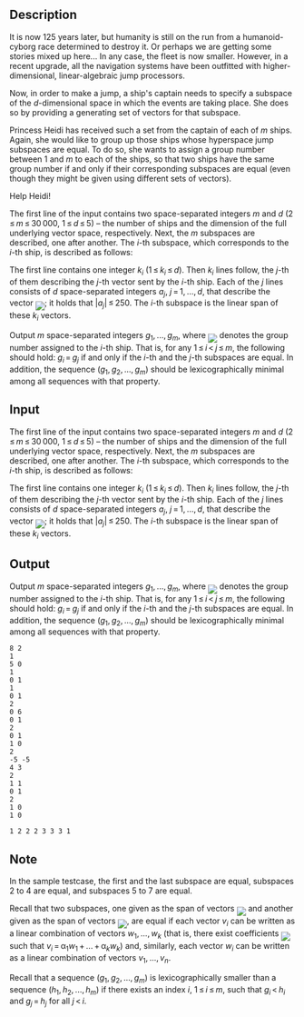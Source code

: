 ## Description

<div><p>It is now 125 years later, but humanity is still on the run from a humanoid-cyborg race determined to destroy it. Or perhaps we are getting some stories mixed up here... In any case, the fleet is now smaller. However, in a recent upgrade, all the navigation systems have been outfitted with higher-dimensional, linear-algebraic jump processors.</p><p>Now, in order to make a jump, a ship's captain needs to specify a <span class="tex-font-style-it">subspace</span> of the <span class="tex-span"><i>d</i></span>-dimensional space in which the events are taking place. She does so by providing a generating set of vectors for that subspace.</p><p>Princess Heidi has received such a set from the captain of each of <span class="tex-span"><i>m</i></span> ships. Again, she would like to group up those ships whose hyperspace jump subspaces are equal. To do so, she wants to assign a group number between <span class="tex-span">1</span> and <span class="tex-span"><i>m</i></span> to each of the ships, so that two ships have the same group number if and only if their corresponding subspaces are equal (even though they might be given using different sets of vectors).</p><p>Help Heidi!</p></div><div class="input-specification"><p>The first line of the input contains two space-separated integers <span class="tex-span"><i>m</i></span> and <span class="tex-span"><i>d</i></span> (<span class="tex-span">2 ≤ <i>m</i> ≤ 30 000</span>, <span class="tex-span">1 ≤ <i>d</i> ≤ 5</span>) – the number of ships and the dimension of the full underlying vector space, respectively. Next, the <span class="tex-span"><i>m</i></span> subspaces are described, one after another. The <span class="tex-span"><i>i</i></span>-th subspace, which corresponds to the <span class="tex-span"><i>i</i></span>-th ship, is described as follows:</p><p>The first line contains one integer <span class="tex-span"><i>k</i><sub class="lower-index"><i>i</i></sub></span> (<span class="tex-span">1 ≤ <i>k</i><sub class="lower-index"><i>i</i></sub> ≤ <i>d</i></span>). Then <span class="tex-span"><i>k</i><sub class="lower-index"><i>i</i></sub></span> lines follow, the <span class="tex-span"><i>j</i></span>-th of them describing the <span class="tex-span"><i>j</i></span>-th vector sent by the <span class="tex-span"><i>i</i></span>-th ship. Each of the <span class="tex-span"><i>j</i></span> lines consists of <span class="tex-span"><i>d</i></span> space-separated integers <span class="tex-span"><i>a</i><sub class="lower-index"><i>j</i></sub></span>, <span class="tex-span"><i>j</i> = 1, ..., <i>d</i></span>, that describe the vector <img align="middle" class="tex-formula" src="file://Ooge2Yp2.png" style="max-width: 100.0%;max-height: 100.0%;">; it holds that <span class="tex-span">|<i>a</i><sub class="lower-index"><i>j</i></sub>| ≤ 250</span>. The <span class="tex-span"><i>i</i></span>-th subspace is the linear span of these <span class="tex-span"><i>k</i><sub class="lower-index"><i>i</i></sub></span> vectors.</p></div><div class="output-specification"><p>Output <span class="tex-span"><i>m</i></span> space-separated integers <span class="tex-span"><i>g</i><sub class="lower-index">1</sub>, ..., <i>g</i><sub class="lower-index"><i>m</i></sub></span>, where <img align="middle" class="tex-formula" src="file://bphNGitt.png" style="max-width: 100.0%;max-height: 100.0%;"> denotes the group number assigned to the <span class="tex-span"><i>i</i></span>-th ship. That is, for any <span class="tex-span">1 ≤ <i>i</i> &lt; <i>j</i> ≤ <i>m</i></span>, the following should hold: <span class="tex-span"><i>g</i><sub class="lower-index"><i>i</i></sub> = <i>g</i><sub class="lower-index"><i>j</i></sub></span> if and only if the <span class="tex-span"><i>i</i></span>-th and the <span class="tex-span"><i>j</i></span>-th subspaces are equal. In addition, the sequence <span class="tex-span">(<i>g</i><sub class="lower-index">1</sub>, <i>g</i><sub class="lower-index">2</sub>, ..., <i>g</i><sub class="lower-index"><i>m</i></sub>)</span> should be lexicographically minimal among all sequences with that property.</p></div>

## Input

<p>The first line of the input contains two space-separated integers <span class="tex-span"><i>m</i></span> and <span class="tex-span"><i>d</i></span> (<span class="tex-span">2 ≤ <i>m</i> ≤ 30 000</span>, <span class="tex-span">1 ≤ <i>d</i> ≤ 5</span>) – the number of ships and the dimension of the full underlying vector space, respectively. Next, the <span class="tex-span"><i>m</i></span> subspaces are described, one after another. The <span class="tex-span"><i>i</i></span>-th subspace, which corresponds to the <span class="tex-span"><i>i</i></span>-th ship, is described as follows:</p><p>The first line contains one integer <span class="tex-span"><i>k</i><sub class="lower-index"><i>i</i></sub></span> (<span class="tex-span">1 ≤ <i>k</i><sub class="lower-index"><i>i</i></sub> ≤ <i>d</i></span>). Then <span class="tex-span"><i>k</i><sub class="lower-index"><i>i</i></sub></span> lines follow, the <span class="tex-span"><i>j</i></span>-th of them describing the <span class="tex-span"><i>j</i></span>-th vector sent by the <span class="tex-span"><i>i</i></span>-th ship. Each of the <span class="tex-span"><i>j</i></span> lines consists of <span class="tex-span"><i>d</i></span> space-separated integers <span class="tex-span"><i>a</i><sub class="lower-index"><i>j</i></sub></span>, <span class="tex-span"><i>j</i> = 1, ..., <i>d</i></span>, that describe the vector <img align="middle" class="tex-formula" src="file://Ooge2Yp2.png" style="max-width: 100.0%;max-height: 100.0%;">; it holds that <span class="tex-span">|<i>a</i><sub class="lower-index"><i>j</i></sub>| ≤ 250</span>. The <span class="tex-span"><i>i</i></span>-th subspace is the linear span of these <span class="tex-span"><i>k</i><sub class="lower-index"><i>i</i></sub></span> vectors.</p>

## Output

<p>Output <span class="tex-span"><i>m</i></span> space-separated integers <span class="tex-span"><i>g</i><sub class="lower-index">1</sub>, ..., <i>g</i><sub class="lower-index"><i>m</i></sub></span>, where <img align="middle" class="tex-formula" src="file://bphNGitt.png" style="max-width: 100.0%;max-height: 100.0%;"> denotes the group number assigned to the <span class="tex-span"><i>i</i></span>-th ship. That is, for any <span class="tex-span">1 ≤ <i>i</i> &lt; <i>j</i> ≤ <i>m</i></span>, the following should hold: <span class="tex-span"><i>g</i><sub class="lower-index"><i>i</i></sub> = <i>g</i><sub class="lower-index"><i>j</i></sub></span> if and only if the <span class="tex-span"><i>i</i></span>-th and the <span class="tex-span"><i>j</i></span>-th subspaces are equal. In addition, the sequence <span class="tex-span">(<i>g</i><sub class="lower-index">1</sub>, <i>g</i><sub class="lower-index">2</sub>, ..., <i>g</i><sub class="lower-index"><i>m</i></sub>)</span> should be lexicographically minimal among all sequences with that property.</p>





```input1
8 2
1
5 0
1
0 1
1
0 1
2
0 6
0 1
2
0 1
1 0
2
-5 -5
4 3
2
1 1
0 1
2
1 0
1 0

```




```output1
1 2 2 2 3 3 3 1
```



## Note

<p>In the sample testcase, the first and the last subspace are equal, subspaces 2 to 4 are equal, and subspaces 5 to 7 are equal.</p><p>Recall that two subspaces, one given as the span of vectors <img align="middle" class="tex-formula" src="file://sVbTyMOs.png" style="max-width: 100.0%;max-height: 100.0%;"> and another given as the span of vectors <img align="middle" class="tex-formula" src="file://4tHu0L1y.png" style="max-width: 100.0%;max-height: 100.0%;">, are equal if each vector <span class="tex-span"><i>v</i><sub class="lower-index"><i>i</i></sub></span> can be written as a linear combination of vectors <span class="tex-span"><i>w</i><sub class="lower-index">1</sub>, ..., <i>w</i><sub class="lower-index"><i>k</i></sub></span> (that is, there exist coefficients <img align="middle" class="tex-formula" src="file://tmSpEbE8.png" style="max-width: 100.0%;max-height: 100.0%;"> such that <span class="tex-span"><i>v</i><sub class="lower-index"><i>i</i></sub> = α<sub class="lower-index">1</sub><i>w</i><sub class="lower-index">1</sub> + ... + α<sub class="lower-index"><i>k</i></sub><i>w</i><sub class="lower-index"><i>k</i></sub></span>) and, similarly, each vector <span class="tex-span"><i>w</i><sub class="lower-index"><i>i</i></sub></span> can be written as a linear combination of vectors <span class="tex-span"><i>v</i><sub class="lower-index">1</sub>, ..., <i>v</i><sub class="lower-index"><i>n</i></sub></span>.</p><p>Recall that a sequence <span class="tex-span">(<i>g</i><sub class="lower-index">1</sub>, <i>g</i><sub class="lower-index">2</sub>, ..., <i>g</i><sub class="lower-index"><i>m</i></sub>)</span> is lexicographically smaller than a sequence <span class="tex-span">(<i>h</i><sub class="lower-index">1</sub>, <i>h</i><sub class="lower-index">2</sub>, ..., <i>h</i><sub class="lower-index"><i>m</i></sub>)</span> if there exists an index <span class="tex-span"><i>i</i></span>, <span class="tex-span">1 ≤ <i>i</i> ≤ <i>m</i></span>, such that <span class="tex-span"><i>g</i><sub class="lower-index"><i>i</i></sub> &lt; <i>h</i><sub class="lower-index"><i>i</i></sub></span> and <span class="tex-span"><i>g</i><sub class="lower-index"><i>j</i></sub> = <i>h</i><sub class="lower-index"><i>j</i></sub></span> for all <span class="tex-span"><i>j</i> &lt; <i>i</i></span>.</p>
